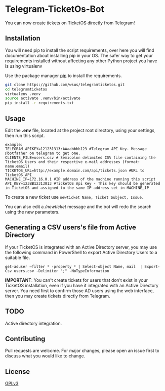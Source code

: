 # Telegram-TicketOs-Bot

You can now create tickets on TicketOS directly from Telegram!

## Installation

You will need pip to install the script requirements, over here you will find documentation about installing pip in your OS. The safer way to get your requirements installed without affecting any other Python project you have is using virtualenv

Use the package manager [pip](https://pip.pypa.io/en/stable/) to install the requirements.

```bash
git clone https://github.com/wsus/telegramticketos.git
cd telegramticketos
virtualenv .venv
source activate .venv/bin/activate
pip install -r requirements.txt

```

## Usage

Edit the **.env** file, located at the project root directory,  using your settings, then run this script.

```
example:
TELEGRAM_APIKEY=121231313:AAaabbbb123 #Telegram API Key. Message @botfather on telegram to get one.
CLIENTS_FILE=users.csv # Semicolon delimited CSV file containing the TicketOS Users and their respective e-mail addresses (format: name;email)
TICKETOS_URL=http://example.domain.com/api/tickets.json #URL to TicketOS API
MACHINE_IP=172.16.0.1 #IP address of the machine running this script
API_KEY=123BB12313013 #TicketOS Api Key - This key should be generated in TicketOS and assigned to the same IP address set in MACHINE_IP
```

To create a new ticket use
```newticket Name, Ticket Subject, Issue```. 

You can also edit a */newticket* message and the bot will redo the search using the new parameters.


## Generating a CSV users's file from Active Directory

If your TicketOS is integrated with an Active Directory server, you may use the following command in PowerShell to export Active Directory Users to a suitable file.

```get-aduser –filter * -property * | Select-object Name, mail  | Export-Csv users.csv -Delimiter ";" -NoTypeInformation```

**IMPORTANT**: You can't create tickets for users that don't exist in your TicketOS installation, even if you have it integrated with an Active Directory server.  You need first to confirm those AD users using the web interface, then you may create tickets directly from Telegram.

## TODO
Active directory integration.



## Contributing
Pull requests are welcome. For major changes, please open an issue first to discuss what you would like to change.


## License
[GPLv3](https://choosealicense.com/licenses/gpl-3.0/)
